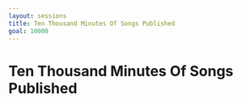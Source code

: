 ```yaml
---
layout: sessions
title: Ten Thousand Minutes Of Songs Published
goal: 10000
---
```


# Ten Thousand Minutes Of Songs Published
